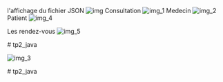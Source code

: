 l'affichage du fichier JSON ![img](https://github.com/user-attachments/assets/f09b7ff8-f550-41e8-93fc-26ea9e8e29c8) 
Consultation ![img_1](https://github.com/user-attachments/assets/0c42327f-f876-4941-922c-aca1478dc381)
Medecin ![img_2](https://github.com/user-attachments/assets/d5293c01-2464-4eea-aa53-87555c67612c)
Patient ![img_4](https://github.com/user-attachments/assets/117cdab4-29b9-4cb1-875c-624e5bba8811)

Les rendez-vous ![img_5](https://github.com/user-attachments/assets/0c1dc152-e25e-4226-9e82-f87365e74110)

#   t p 2 _ j a v a 
 


![img_3](https://github.com/user-attachments/assets/0ee8abff-5d77-4d27-9d2e-c90e059e0260)

 #   t p 2 _ j a v a 
 
 
